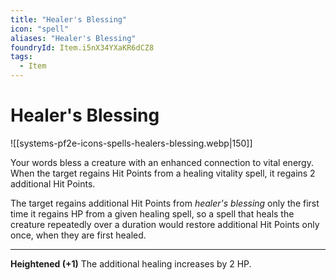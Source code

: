 ```yaml
---
title: "Healer's Blessing"
icon: "spell"
aliases: "Healer's Blessing"
foundryId: Item.i5nX34YXaKR6dCZ8
tags:
  - Item
---
```


# Healer's Blessing
![[systems-pf2e-icons-spells-healers-blessing.webp|150]]

Your words bless a creature with an enhanced connection to vital energy. When the target regains Hit Points from a healing vitality spell, it regains 2 additional Hit Points.

The target regains additional Hit Points from _healer's blessing_ only the first time it regains HP from a given healing spell, so a spell that heals the creature repeatedly over a duration would restore additional Hit Points only once, when they are first healed.

* * *

**Heightened (+1)** The additional healing increases by 2 HP.
